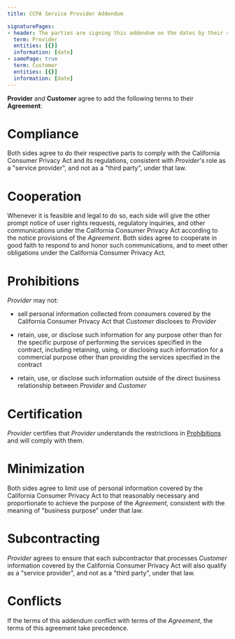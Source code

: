 ```yaml
---
title: CCPA Service Provider Addendum

signaturePages:
- header: The parties are signing this addendum on the dates by their signatures.
  term: Provider
  entities: [{}]
  information: [date]
- samePage: true
  term: Customer
  entities: [{}]
  information: [date]
---
```


**Provider** and **Customer** agree to add the following terms to their **Agreement**:

# Compliance

Both sides agree to do their respective parts to comply with the California Consumer Privacy Act and its regulations, consistent with _Provider_'s role as a "service provider", and not as a "third party", under that law.

# Cooperation

Whenever it is feasible and legal to do so, each side will give the other prompt notice of user rights requests, regulatory inquiries, and other communications under the California Consumer Privacy Act according to the notice provisions of the _Agreement_.  Both sides agree to cooperate in good faith to respond to and honor such communications, and to meet other obligations under the California Consumer Privacy Act.

# Prohibitions

_Provider_ may not:

- sell personal information collected from consumers covered by the California Consumer Privacy Act that _Customer_ discloses to _Provider_

- retain, use, or disclose such information for any purpose other than for the specific purpose of performing the services specified in the contract, including retaining, using, or disclosing such information for a commercial purpose other than providing the services specified in the contract

- retain, use, or disclose such information outside of the direct business relationship between _Provider_ and _Customer_

# Certification

_Provider_ certifies that _Provider_ understands the restrictions in [Prohibitions](#prohibitions) and will comply with them.

# Minimization

Both sides agree to limit use of personal information covered by the California Consumer Privacy Act to that reasonably necessary and proportionate to achieve the purpose of the _Agreement_, consistent with the meaning of "business purpose" under that law.

# Subcontracting

_Provider_ agrees to ensure that each subcontractor that processes _Customer_ information covered by the California Consumer Privacy Act will also qualify as a "service provider", and not as a "third party", under that law.

# Conflicts

If the terms of this addendum conflict with terms of the _Agreement_, the terms of this agreement take precedence.
